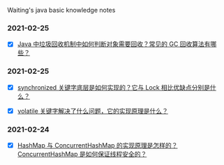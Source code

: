 Waiting's java basic knowledge notes

### 2021-02-25

- [x] [Java 中垃圾回收机制中如何判断对象需要回收？常见的 GC 回收算法有哪些？](https://github.com/Jamie-818/Java-Basic-Notes/blob/main/2021-02-26/jvm_gc.md)

### 2021-02-25

- [x] [synchronized 关键字底层是如何实现的？它与 Lock 相比优缺点分别是什么？](https://github.com/Jamie-818/Java-Basic-Notes/blob/main/2021-02-25/SynchronizedImplementation.md)

- [x] [volatile 关键字解决了什么问题，它的实现原理是什么？](https://github.com/Jamie-818/Java-Basic-Notes/blob/main/2021-02-25/VolatilePrinciple.md)

### 2021-02-24

- [x] [HashMap 与 ConcurrentHashMap 的实现原理是怎样的？ConcurrentHashMap 是如何保证线程安全的？](https://github.com/Jamie-818/Java-Basic-Notes/blob/main/2021-02-24/HashMap%26ConcurrentHashMap.md)